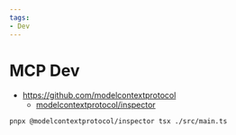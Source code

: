 ```yaml
---
tags:
- Dev
---
```


# MCP Dev

- https://github.com/modelcontextprotocol
  - [modelcontextprotocol/inspector](https://github.com/modelcontextprotocol/inspector)


```bash
pnpx @modelcontextprotocol/inspector tsx ./src/main.ts
```
